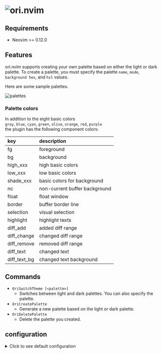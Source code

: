 # ![ori.nvim](https://github.com/user-attachments/assets/0216530d-f5d4-40b2-b760-0332f292b864)

## Requirements

- Neovim >= 0.12.0

## Features

ori.nvim supports creating your own palette based on either the light or dark palette.
To create a palette, you must specify the palette `name`, `mode`, `background hex`, and `hsl` values.

Here are some sample palettes.

![palettes](https://github.com/user-attachments/assets/b7beda9c-53b0-4a9e-8cdb-ea140867c757)

<!-- muted: -->
<!--     mode       : light -->
<!--     bg_hex     : #FEFEFF -->
<!--     hue        : 0.01 -->
<!--     saturation : -0.2 -->
<!--     luminance  : -0.1 -->
<!---->
<!-- faded: -->
<!--     mode       : dark -->
<!--     bg_hex     : #000102 -->
<!--     hue        : 0.01 -->
<!--     saturation : -0.2 -->
<!--     luminance  : -0.1 -->
<!---->
<!-- mint: -->
<!--     mode       : light -->
<!--     bg_hex     : #E1FFF4 -->
<!--     hue        : 0.1 -->
<!--     saturation : 0 -->
<!--     luminance  : -0.05 -->
<!---->
<!-- cinnamon: -->
<!--     mode       : light -->
<!--     bg_hex     : #F3ECE7 -->
<!--     hue        : 0.15 -->
<!--     saturation : -0.2 -->
<!--     luminance  : -0.2 -->
<!---->
<!-- mallow -->
<!--     mode       : dark -->
<!--     bg_hex     : #07171F -->
<!--     hue        : 0.1 -->
<!--     saturation : -0.1 -->
<!--     luminance  : 0 -->
<!---->
<!-- beet: -->
<!--     mode       : dark -->
<!--     bg_hex     : #1D0A11 -->
<!--     hue        : 0.2 -->
<!--     saturation : -0.2 -->
<!--     luminance  : 0 -->

### Palette colors

In addition to the eight basic colors  
`gray`, `blue`, `cyan`, `green`, `olive`, `orange`, `red`, `purple`  
the plugin has the following component colors:  

|key         | description                  |
|:-          |:-                            |
|fg          | foreground                   |
|bg          | background                   |
|high_xxx    | high basic colors            |
|low_xxx     | low basic colors             |
|shade_xxx   | basic colors for background  |
|nc          | non-current buffer background|
|float       | float window                 |
|border      | buffer border line           |
|selection   | visual selection             |
|highlight   | highlight texts              |
|diff_add    | added diff range             |
|diff_change | changed diff range           |
|diff_remove | removed diff range           |
|diff_text   | changed text                 |
|diff_text_bg| changed text background      |

## Commands

- `OriSwitchTheme [<palette>]`
  - Switches between light and dark palettes. You can also specify the palette.
- `OriCreatePalette`
  - Generate a new palette based on the light or dark palette.
- `OriDeletePalette`
  - Delete the palette you created.

## configuration

<details>
<summary> Click to see default configuration </summary>

```lua
require("ori").setup({
    -- Enable user commands.
    enable_usercmd = false,
    -- Change the background color of other buffers.
    fade_nc = false,
    -- Background color applied at startup. "light"|"dark"
    background = "dark",
    -- Palette name applied to each mode.
    theme = {
        light = "light",
        dark = "dark"
    }
    --[[ Hlgroups that force guibg to "NONE".
    --   To make the background transparent, add the following hlgroups to your settings:
    --   {'Normal', 'NormalNC', 'NormalFloat', 'LineNr', 'SignColumn', 'FloatBorder', 'FloatTitle', 'FloatFooter'}
    --]]
    transparent = {},
    styles = {
        -- "NONE"|"[bold][,underline][,italic][,...]"]
        comments = "NONE",
        depricated = "NONE",
        diagnostics = "undercurl",
        functions = "NONE",
        keywords = "NONE",
        readonly = "NONE", -- Used for @lsp.mode.readonly
        references = "underline",
        spell = "undercurl",
        strings = "NONE",
        variables = "NONE",
        virtualtext = "NONE",
    },
    disable = {
        borders = false,
        eob_lines = false,
        cursorline = false,
        statusline = false,
        tabline = false,
    },
    --[[ Override or add to default settings. See `nvim_set_hl()`
    --   This is not the default value, it's just a sample.
    custom_highlights = function(opts, colors)
        return {
          light = {
              hlgroup1 = {fg = "#000000", bg = "#FFFFFF", style = "underline"}
              hlgroup2 = {fg = colors.fg, bg = colors.bg, style = opts.styles.keywords}
          },
          dark = {
              hlgroup1 = {fg = "#DFDFDF", bg = "#222222", style = "underline"}
          },
        }
    end,
    --]]
    integrations = {
        -- default hlgroups
        editor = true,
        lsp = true,
        lsp_semantic = true,
        syntax = true,
        treesitter = true,
        nightly = false, -- hlgroups available in nightly build

        -- maintained hlgroups
        cmp = false,
        dap = false,
        dap_virtual_text = false,
        flash = false,
        fret = false,
        gitsigns = false,
        lazy = false,
        matchwith = false,
        mini_diff = false,
        mini_icons = false,
        nvim_treesitter = false,
        render_markdown = false,
        rereope = false,
        sandwich = false,
        skkeleton_indicator = false,
        snacks = false,
        staba = false,
        trouble = false,

        -- unmaintained hlgroups
        conflict_marker = false,
        fuzzy_motion = false,
        lspsaga = false,
        noice = false,
        notify = false,
        rainbow_delimiters = false, -- false|`high`|`low` Can choose one of either "high" or "low" contrast
        telescope = false,
    },
    -- User's own specified plugins highlight groups
    -- Set the plugin name and value in the same way as the "integrations" table.
    -- Place the color scheme settings under `ori.nvim/lua/ori/integrations/user/`
    -- as `<plugin-name>.lua`.
    -- You can also set a value other than nil or false and use it as a flag.
    user_integrations = {},
})
```

</details>

